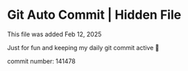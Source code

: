 # Git Auto Commit | Hidden File

This file was added Feb 12, 2025

Just for fun and keeping my daily git commit active 🤪

commit number: 141478
